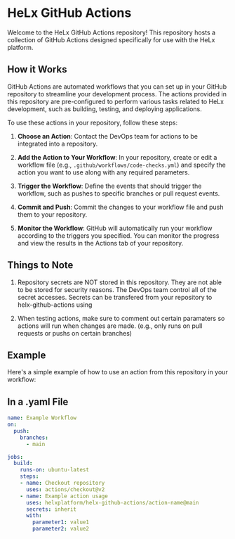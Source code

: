 # HeLx GitHub Actions

Welcome to the HeLx GitHub Actions repository! This repository hosts a collection of GitHub Actions designed specifically for use with the HeLx platform.

## How it Works

GitHub Actions are automated workflows that you can set up in your GitHub repository to streamline your development process. The actions provided in this repository are pre-configured to perform various tasks related to HeLx development, such as building, testing, and deploying applications.

To use these actions in your repository, follow these steps:

1. **Choose an Action**: Contact the DevOps team for actions to be integrated into a repository.

2. **Add the Action to Your Workflow**: In your repository, create or edit a workflow file (e.g., `.github/workflows/code-checks.yml`) and specify the action you want to use along with any required parameters.

3. **Trigger the Workflow**: Define the events that should trigger the workflow, such as pushes to specific branches or pull request events.

4. **Commit and Push**: Commit the changes to your workflow file and push them to your repository.

5. **Monitor the Workflow**: GitHub will automatically run your workflow according to the triggers you specified. You can monitor the progress and view the results in the Actions tab of your repository.

## Things to Note
1. Repository secrets are NOT stored in this repository. They are not able to be stored for security reasons. The DevOps team control all of the secret accesses. Secrets can be transfered from your repository to helx-github-actions using 

2. When testing actions, make sure to comment out certain paramaters so actions will run when changes are made. (e.g., only runs on pull requests or pushs on certain branches)

## Example

Here's a simple example of how to use an action from this repository in your workflow:

## In a .yaml File
```yaml
name: Example Workflow
on:
  push:
    branches:
      - main

jobs:
  build:
    runs-on: ubuntu-latest
    steps:
    - name: Checkout repository
      uses: actions/checkout@v2
    - name: Example action usage
      uses: helxplatform/helx-github-actions/action-name@main
      secrets: inherit
      with:
        parameter1: value1
        parameter2: value2
```
